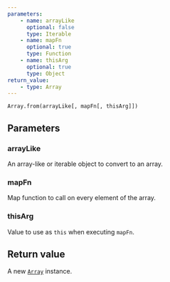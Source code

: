 ```yaml
---
parameters:
    - name: arrayLike
      optional: false
      type: Iterable
    - name: mapFn
      optional: true
      type: Function
    - name: thisArg
      optional: true
      type: Object
return_value:
    - type: Array
---
```

```
Array.from(arrayLike[, mapFn[, thisArg]])
```

## Parameters

### arrayLike

An array-like or iterable object to convert to an array.

### mapFn

Map function to call on every element of the array.

### thisArg

Value to use as `this` when executing `mapFn`.

## Return value

A new [`Array`](/en-US/docs/Web/JavaScript/Reference/Global_Objects/Array) instance.
